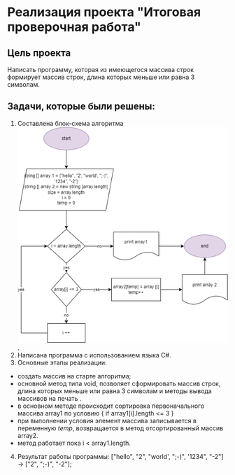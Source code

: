 # Реализация проекта "Итоговая проверочная работа"
## Цель проекта
Написать программу, которая из имеющегося массива строк формирует массив строк, длина которых меньше или равна 3 символам.
## Задачи, которые были решены:
1. Составлена блок-схема алгоритма ![блок-схема](блок-схема.png).
2. Написана программа с использованием языка C#.
3. Основные этапы реализации: 
* cоздать массив на старте алгоритма;
* основной метод типа void, позволяет сформировать массив строк, длина которых меньше или равна 3 символам <CreatNewArrayThreeChar> и методы вывода массивов на печать <PrintArray>.
* в основном методе <CreatNewArrayThreeChar> происходит сортировка первоначального массива array1 по условию 
    {
        if array1[i].length <= 3
    }
* при выполнении условия элемент массива записывается в переменную *temp*, возвращается в метод отсортированный массив array2.
* метод работает пока i < array1.length.
4. Результат работы программы:
["hello", "2", "world', ";-)", '1234", "-2"] -> ["2", ";-)", "-2"];